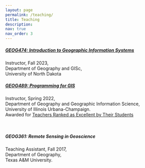 ```yaml
---
layout: page
permalink: /teaching/
title: Teaching
description: 
nav: true
nav_order: 3
---
```


<h5>
    <a href="/assets/pdf/GEOG474_Fall2023_Final_Modified.pdf">GEOG474: Introduction to Geographic Information Systems</a>
</h5>
<p>
    Instructor, Fall 2023, <br> 
    Department of Geography and GISc, <br>
    University of North Dakota <br> 
</p>

<h5>
    <a href="https://github.com/jparkgeo/GEOG489"> GEOG489: Programming for GIS 
    </a>
</h5>
<p>
    Instructor, Spring 2022, <br> 
    Department of Geography and Geographic Information Science, <br>
    University of Illinois Urbana-Champaign. <br> 
    Awarded for <u> Teachers Ranked as Excellent by Their Students </u>
</p>
<br>

<h5> GEOG361: Remote Sensing in Geoscience </h5>
<p> 
    Teaching Assistant, Fall 2017, <br>
    Department of Geography, <br>
    Texas A&M University. <br> 
</p>
